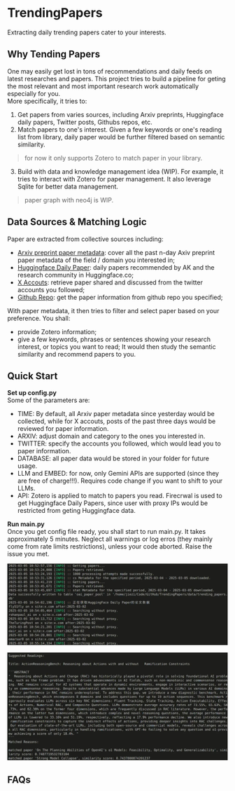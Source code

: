 # TrendingPapers
Extracting daily trending papers cater to your interests.

## Why Tending Papers
One may easily get lost in tons of recommendations and daily feeds on latest researches and papers.
This project tries to build a pipeline for geting the most relevant and most important research work automatically especially for you.  
More specifically, it tries to:
1. Get papers from varies sources, including Arxiv preprints, Huggingface daily papers, Twitter posts, Githubs repos, etc.
2. Match papers to one's interest. Given a few keywords or one's reading list from library, daily paper would be further filtered based on semantic similarity.
> for now it only supports Zotero to match paper in your library.
3. Build with data and knowledge management idea (WIP). For example, it tries to interact with Zotero for paper management. It also leverage Sqlite for better data management. 
> paper graph with neo4j is WIP. 

## Data Sources & Matching Logic
Paper are extracted from collective sources including:
- [Arxiv preprint paper metadata](https://arxiv.org/): cover all the past n-day Axiv preprint paper metadata of the field / domain you interested in;
- [Huggingface Daily Paper](https://huggingface.co/papers): daily papers recommended by AK and the research community in Huggingface.co;
- [X Accouts](https://x.com/home): retrieve paper shared and discussed from the twitter accounts you followed;
- [Github Repo](https://github.com/): get the paper information from github repo you specified;

With paper metadata, it then tries to filter and select paper based on your preference. You shall:
- provide Zotero information;
- give a few keywords, phrases or sentences showing your research interest, or topics you want to read;
It would then study the semantic similarity and recommend papers to you.


## Quick Start
**Set up config.py**  
Some of the parameters are:
- TIME: By default, all Arxiv paper metadata since yesterday would be collected, while for X accouts, posts of the past three days would be reviewed for paper information.
- ARXIV: adjust domain and category to the ones you interested in.
- TWITTER: specify the accounts you followed, which would lead you to paper information.
- DATABASE: all paper data would be stored in your folder for future usage.
- LLM and EMBED: for now, only Gemini APIs are supported (since they are free of charge!!!). Requires code change if you want to shift to your LLMs.
- API: Zotero is applied to match to papers you read. Firecrwal is used to get Huggingface Daily Papers, since user with proxy IPs would be restricted from geting Huggingface data.

**Run main.py**  
Once you get config file ready, you shall start to run main.py. It takes approximately 5 minutes.
Neglect all warnings or log erros (they mainly come from rate limits restrictions), unless your code aborted.
Raise the issue you met.

![Code starts working. First it gets batch data from Arxiv, then retrieve Huggingface and X paper related data](./resources/start_working.png "Code Start Working")

![An example of matched papers. Besides paper title and abstract, it also shows how it relates to the paper you recently read in you Zotero library.](./resources/result.png "Code Start Working")
## FAQs
